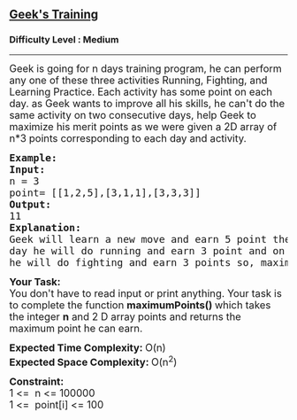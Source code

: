 <h2><a href="https://www.geeksforgeeks.org/problems/geeks-training/1">Geek's Training</a></h2><h3>Difficulty Level : Medium</h3><hr><div class="problems_problem_content__Xm_eO"><p><span style="font-size:18px">Geek is going for n days training program, he can perform any one of these three activities Running, Fighting, and Learning Practice. Each activity has some point on each day. as Geek wants to improve all his skills, he can't do the same activity on two consecutive days, help Geek to maximize his merit points as we were given a 2D array of n*3 points corresponding to each day and activity.</span></p>

<pre><span style="font-size:18px"><strong>Example:</strong>
<strong>Input:</strong>
n = 3
point= [[1,2,5],[3,1,1],[3,3,3]]
<strong>Output:</strong>
11
<strong>Explanation:</strong>
Geek will learn a new move and earn 5 point then on second
day he will do running and earn 3 point and on third day
he will do fighting and earn 3 points so, maximum point is 11.</span>
</pre>

<p><span style="font-size:18px"><strong>Your Task:</strong><br>
You don't have to read input or print anything. Your task is to complete the function <strong>maximumPoints()&nbsp;</strong>which takes the integer <strong>n</strong> and 2 D array points and returns the maximum point he can earn.</span></p>

<p><span style="font-size:18px"><strong>Expected Time Complexity: </strong>O(n)<br>
<strong>Expected Space Complexity: </strong>O(n<sup>2</sup>)</span></p>

<p><span style="font-size:18px"><strong>Constraint:</strong><br>
1 &lt;=&nbsp; n &lt;= 100000<br>
1 &lt;=&nbsp; point[i] &lt;= 100</span></p>
</div>